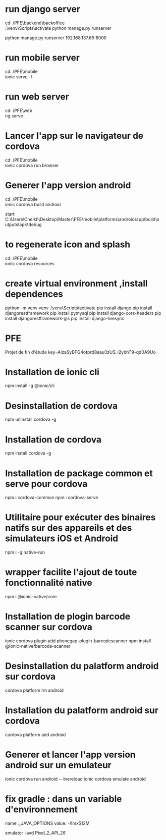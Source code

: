 # run django server

cd .\PFE\backend\backoffice\
.\venv\Scripts\activate 
python manage.py runserver

python manage.py runserver 192.168.137.69:8000

# run mobile server
cd .\PFE\mobile\
ionic serve -l

# run web server
cd .\PFE\web\
ng serve

# Lancer l'app sur le navigateur de cordova
cd .\PFE\mobile\
ionic cordova run browser

# Generer l'app version android
cd .\PFE\mobile\
ionic cordova build android

start C:\Users\Cheikh\Desktop\Master\PFE\mobile\platforms\android\app\build\outputs\apk\debug

# to regenerate icon and splash

cd .\PFE\mobile\
ionic cordova resources

# create  virtual environment ,install dependences
python -m venv venv 
.\venv\Scripts\activate 
pip install django 
pip install djangorestframework
pip install pymysql
pip install django-cors-headers
pip install djangorestframework-gis
pip install django-livesync

# PFE
Projet de fin d'étude 
key=AIzaSyBFG4otprd8aau0zUS_i2ybhT9-qd0A9Uo

# Installation de ionic cli
npm install -g @ionic/cli

# Desinstallation de cordova
npm uninstall cordova -g

# Installation de cordova
npm install cordova -g 

# Installation de package common et serve pour cordova
npm i cordova-common 
npm i cordova-serve 

# Utilitaire pour exécuter des binaires natifs sur des appareils et des simulateurs iOS et Android
npm i -g native-run   

# wrapper facilite l'ajout de toute fonctionnalité native
npm i @ionic-native/core

# Installation de plogin barcode scanner sur cordova
ionic cordova plugin add phonegap-plugin-barcodescanner
npm install @ionic-native/barcode-scanner

# Desinstallation du palatform android sur cordova
cordova platform rm android

# Installation du palatform android sur cordova
cordova platform add android


# Generer et lancer l'app version android sur un emulateur
ionic cordova run android --livereload
ionic cordova emulate android

# fix gradle : dans un variable d'environnement 
name :_JAVA_OPTIONS
value: -Xmx512M

emulator -avd Pixel_2_API_26